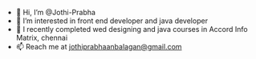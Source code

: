 - 👋 Hi, I’m @Jothi-Prabha
- 👀 I’m interested in front end developer and java developer
- 🌱 I recently completed wed designing and java courses in Accord Info Matrix, chennai 
- 📫 Reach me at jothiprabhaanbalagan@gmail.com
